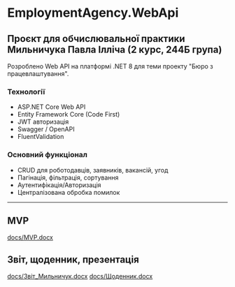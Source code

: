 # EmploymentAgency.WebApi

## Проєкт для обчислювальної практики Мильничука Павла Iллiча (2 курс, 244Б група)

Розроблено Web API на платформі .NET 8 для теми проекту "Бюро з працевлаштування".

### Технології
- ASP.NET Core Web API
- Entity Framework Core (Code First)
- JWT авторизація
- Swagger / OpenAPI
- FluentValidation

### Основний функціонал
- CRUD для роботодавців, заявників, вакансій, угод
- Пагінація, фільтрація, сортування
- Аутентифікація/Авторизація
- Централізована обробка помилок

---

## MVP

[docs/MVP.docx](docs/MVP.docx)

## Звіт, щоденник, презентація

[docs/Звіт_Мильничук.docx](docs/Звіт_Мильничук.docx)
[docs/Щоденник.docx](docs/Щоденник.docx)
